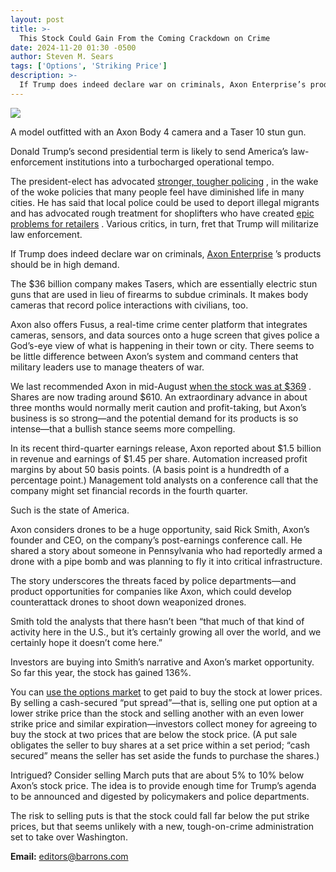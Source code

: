 ```yaml
---
layout: post
title: >-
  This Stock Could Gain From the Coming Crackdown on Crime
date: 2024-11-20 01:30 -0500
author: Steven M. Sears
tags: ['Options', 'Striking Price']
description: >-
  If Trump does indeed declare war on criminals, Axon Enterprise’s products should be in high demand.
---
```





 


 








![](https://images.barrons.com/im-21240876?width=548&height=365)


A model outfitted with an Axon Body 4 camera and a Taser 10 stun gun.






Donald Trump’s second presidential term is likely to send America’s law-enforcement institutions into a turbocharged operational tempo. 


The president-elect has advocated
[stronger, tougher policing](https://www.barrons.com/news/trump-urges-violent-police-crackdown-insults-harris-153b2484?mod=article_inline)
, in the wake of the woke policies that many people feel have diminished life in many cities. He has said that local police could be used to deport illegal migrants and has advocated rough treatment for shoplifters who have created
[epic problems for retailers](https://www.barrons.com/articles/shoplifting-dollar-general-california-fdea150a?mod=article_inline)
. Various critics, in turn, fret that Trump will militarize law enforcement.


 If Trump does indeed declare war on criminals,
[Axon Enterprise](https://www.barrons.com/market-data/stocks/AXON)
’s
products should be in high demand.


The \$36 billion company makes Tasers, which are essentially electric stun guns that are used in lieu of firearms to subdue criminals. It makes body cameras that record police interactions with civilians, too. 


Axon also offers Fusus, a real-time crime center platform that integrates cameras, sensors, and data sources onto a huge screen that gives police a God’s-eye view of what is happening in their town or city. There seems to be little difference between Axon’s system and command centers that military leaders use to manage theaters of war.


We last recommended Axon in mid-August
[when the stock was at \$369](https://www.barrons.com/articles/when-others-fearful-put-options-fd058cad?mod=article_inline)
. Shares are now trading around \$610. An extraordinary advance in about three months would normally merit caution and profit-taking, but Axon’s business is so strong—and the potential demand for its products is so intense—that a bullish stance seems more compelling.


In its recent third-quarter earnings release, Axon reported about \$1.5 billion in revenue and earnings of \$1.45 per share. Automation increased profit margins by about 50 basis points. (A basis point is a hundredth of a percentage point.) Management told analysts on a conference call that the company might set financial records in the fourth quarter. 


Such is the state of America.


Axon considers drones to be a huge opportunity, said Rick Smith, Axon’s founder and CEO, on the company’s post-earnings conference call. He shared a story about someone in Pennsylvania who had reportedly armed a drone with a pipe bomb and was planning to fly it into critical infrastructure.


The story underscores the threats faced by police departments—and product opportunities for companies like Axon, which could develop counterattack drones to shoot down weaponized drones. 


Smith told the analysts that there hasn’t been “that much of that kind of activity here in the U.S., but it’s certainly growing all over the world, and we certainly hope it doesn’t come here.” 


Investors are buying into Smith’s narrative and Axon’s market opportunity. So far this year, the stock has gained 136%. 


You can
[use the options market](https://www.barrons.com/articles/how-to-buy-and-sell-options-without-making-a-fool-of-yourself-51600336811?mod=article_inline)
to get paid to buy the stock at lower prices. By selling a cash-secured “put spread”—that is, selling one put option at a lower strike price than the stock and selling another with an even lower strike price and similar expiration—investors collect money for agreeing to buy the stock at two prices that are below the stock price. (A put sale obligates the seller to buy shares at a set price within a set period; “cash secured” means the seller has set aside the funds to purchase the shares.)


Intrigued? Consider selling March puts that are about 5% to 10% below Axon’s stock price. The idea is to provide enough time for Trump’s agenda to be announced and digested by policymakers and police departments. 


The risk to selling puts is that the stock could fall far below the put strike prices, but that seems unlikely with a new, tough-on-crime administration set to take over Washington. 





**Email:** 
[editors@barrons.com](mailto:editors@barrons.com)









